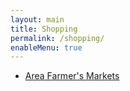 ```yaml
---
layout: main
title: Shopping
permalink: /shopping/
enableMenu: true
---
```


* [Area Farmer's Markets](/shopping/area-farmers-markets/)
